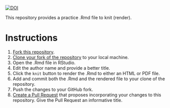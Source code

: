 [![DOI](https://zenodo.org/badge/328578836.svg)](https://zenodo.org/doi/10.5281/zenodo.10525995)

This repository provides a practice .Rmd file to knit (render).

# Instructions

1. [Fork this repository](https://docs.github.com/en/get-started/quickstart/fork-a-repo).
2. [Clone your fork of the repository](https://docs.github.com/en/free-pro-team@latest/github/creating-cloning-and-archiving-repositories/cloning-a-repository) to your local machine.
3. Open the .Rmd file in RStudio.
4. Edit the author name and provide a better title.
5. Click the `knit` button to render the .Rmd to either an HTML or PDF file.
6. Add and commit both the .Rmd and the rendered file to your clone of the repository.
7. Push the changes to your GitHub fork.
8. [Create a Pull Request](https://docs.github.com/en/pull-requests/collaborating-with-pull-requests/proposing-changes-to-your-work-with-pull-requests/creating-a-pull-request-from-a-fork) that proposes incorporating your changes to this repository. Give the Pull Request an informative title.
